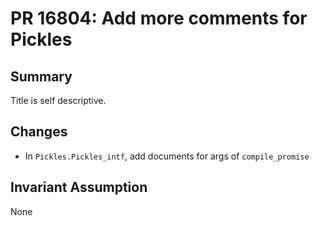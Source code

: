 # PR 16804: Add more comments for Pickles

## Summary

Title is self descriptive.

## Changes
- In `Pickles.Pickles_intf`, add documents for args of `compile_promise`

## Invariant Assumption
None
